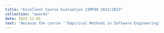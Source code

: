 ```yaml
---
title: "Excellent Course Evaluation 2IMP40 2022/2023"
collection: "awards"
date: 2022-11-01
text: 'Because the course ''Empirical Methods in Software Engineering'' taught by Alexander Serebrenik and me received excellent course evaluations the Program Management awarded us with a ''Pluim''.'
---
```


